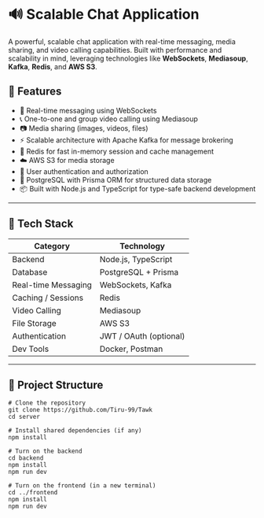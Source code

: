 # 🔊 Scalable Chat Application

A powerful, scalable chat application with real-time messaging, media sharing, and video calling capabilities. Built with performance and scalability in mind, leveraging technologies like **WebSockets**, **Mediasoup**, **Kafka**, **Redis**, and **AWS S3**.

## 🚀 Features

- 🔁 Real-time messaging using WebSockets
- 📞 One-to-one and group video calling using Mediasoup
- 📷 Media sharing (images, videos, files)
- ⚡ Scalable architecture with Apache Kafka for message brokering
- 🧠 Redis for fast in-memory session and cache management
- ☁️ AWS S3 for media storage
- 👥 User authentication and authorization
- 💾 PostgreSQL with Prisma ORM for structured data storage
- 📦 Built with Node.js and TypeScript for type-safe backend development

---

## 🧱 Tech Stack

| Category            | Technology         |
|---------------------|--------------------|
| Backend             | Node.js, TypeScript |
| Database            | PostgreSQL + Prisma |
| Real-time Messaging | WebSockets, Kafka   |
| Caching / Sessions  | Redis              |
| Video Calling       | Mediasoup          |
| File Storage        | AWS S3             |
| Authentication      | JWT / OAuth (optional) |
| Dev Tools           | Docker, Postman    |

---

## 📁 Project Structure

```
# Clone the repository
git clone https://github.com/Tiru-99/Tawk
cd server

# Install shared dependencies (if any)
npm install

# Turn on the backend
cd backend
npm install
npm run dev

# Turn on the frontend (in a new terminal)
cd ../frontend
npm install
npm run dev
